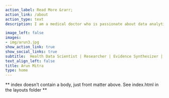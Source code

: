 ```yaml
---
action_label: Read More &rarr;
action_link: /about
action_type: text
description: I am a medical doctor who is passionate about data analytics in healthcare with over 10+ years of research experience. My core area of interest is in the application of epidemiological, spatio-temporal and data science methods in generating actionable evidence for healthcare. Other areas of my work include diabetes, mental health, infectious diseases, public health informatics, and machine learning.

image_left: false
images:
- img/arun3.jpg
show_action_link: true
show_social_links: true
subtitle:  Health Data Scientist | Researcher | Evidence Synthesizer | Icecream Lover
text_align_left: false
title: Arun Mitra
type: home
---
```


** index doesn't contain a body, just front matter above.
See index.html in the layouts folder **
